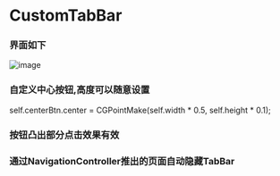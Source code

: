 # CustomTabBar
### 界面如下
![image](https://github.com/heqikang/CustomTabBar/blob/master/CustomTarBar/screenshot.gif)
### 自定义中心按钮,高度可以随意设置
self.centerBtn.center = CGPointMake(self.width * 0.5, self.height * 0.1);
### 按钮凸出部分点击效果有效
### 通过NavigationController推出的页面自动隐藏TabBar
